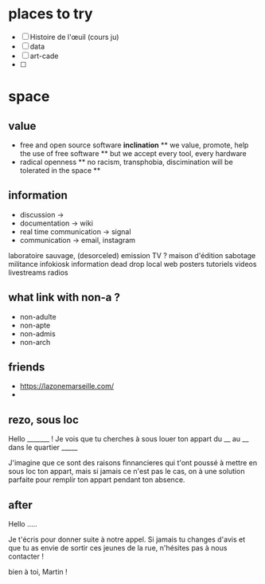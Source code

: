 # places to try
* [ ] Histoire de l'œuil (cours ju)
* [ ] data
* [ ] art-cade
* [ ] 


# space

## value
* free and open source software **inclination**
** we value, promote, help the use of free software
** but we accept every tool, every hardware
* radical openness
** no racism, transphobia, discimination will be tolerated in the space
** 

## information
* discussion → 
* documentation → wiki
* real time communication → signal
* communication → email, instagram

laboratoire sauvage, (desorceled)
emission TV ?
maison d'édition
sabotage
militance
infokiosk
information
dead drop
local web
posters
tutoriels
videos
livestreams
radios

## what link with non-a ?
* non-adulte
* non-apte
* non-admis
* non-arch

## friends
* https://lazonemarseille.com/
* 

## rezo, sous loc

Hello _______ !
Je vois que tu cherches à sous louer ton appart du __ au __ dans le quartier _____ 

J'imagine que ce sont des raisons finnancieres qui t'ont poussé à mettre en sous loc ton appart,
mais si jamais ce n'est pas le cas, on à une solution parfaite pour remplir ton appart pendant ton absence.

## after

Hello ..... 

Je t'écris pour donner suite à notre appel. Si jamais tu changes d'avis et que tu as envie de sortir ces jeunes de la rue, n'hésites pas à nous contacter !

bien à toi, 
Martin !
